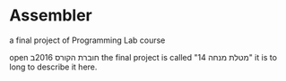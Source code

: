 # Assembler
a final project of Programming Lab course

open חוברת הקורס 2016ב
the final project is called "מטלת מנחה 14"
it is to long to describe it here.
